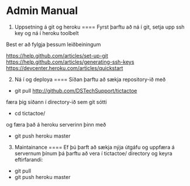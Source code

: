 Admin Manual
==================
1. Uppsetning á git og heroku
====
Fyrst þarftu að ná í git, setja upp ssh key og ná í heroku toolbelt

Best er að fylgja þessum leiðbeiningum

https://help.github.com/articles/set-up-git
https://help.github.com/articles/generating-ssh-keys
https://devcenter.heroku.com/articles/quickstart

2. Ná í og deploya
====
Síðan þarftu að sækja repository-ið með

 - git pull http://github.com/DSTechSupport/tictactoe

færa þig síðann í directory-ið sem git sótti

 - cd tictactoe/

og færa það á heroku serverinn þinn með 

 - git push heroku master

3. Maintainance
====
Ef þú þarft að sækja nýja útgáfu og uppfæra á servernum þínum þá þarftu að vera í tictactoe/ directory og keyra eftirfarandi:
 - git pull
 - git push heroku master

